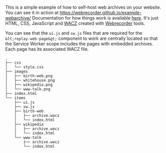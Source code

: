 This is a simple example of how to self-host web archives on your website. You can see it in action at https://webrecorder.github.io/example-webarchive/ Documentation for how things work is available [here](https://replayweb.page/docs/embedding). It's just HTML, CSS, JavaScript and [WACZ](https://specs.webrecorder.net/wacz/latest/) created with [Webrecorder](https://webrecorder.net) tools.

You can see that the `ui.js` and `sw.js` files that are required for the `&lt;replay-web-page&gt;` component to work are centrally located so that the Service Worker scope includes the pages with embedded archives. Each page has its associated WACZ file.

```
.
├── css
│   └── style.css
├── images
│   ├── birth-web.png
│   ├── whitehouse.png
│   ├── wikipedia.png
│   └── www-talk.png
├── index.html
└── items
    ├── ui.js
    ├── sw.js
    ├── birth-web
    │   ├── archive.wacz
    │   └── index.html
    ├── wikipedia
    │   ├── archive.wacz
    │   └── index.html
    └── www-talk
        ├── archive.wacz
        └── index.html
